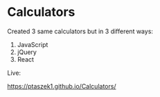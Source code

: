 # Calculators


Created 3 same calculators but in 3 different ways:

1. JavaScript
2. jQuery
3. React


Live:

https://ptaszek1.github.io/Calculators/

